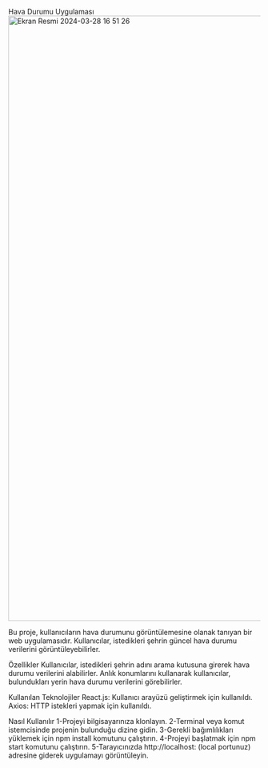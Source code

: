 Hava Durumu Uygulaması
<img width="1209" alt="Ekran Resmi 2024-03-28 16 51 26" src="https://github.com/Enisemerci/WeatherAppReact/assets/114439352/4b92738c-6c3e-43f2-bf90-0a5e41d799b8">

Bu proje, kullanıcıların hava durumunu görüntülemesine olanak tanıyan bir web uygulamasıdır. Kullanıcılar, istedikleri şehrin güncel hava durumu verilerini görüntüleyebilirler.

Özellikler
 Kullanıcılar, istedikleri şehrin adını arama kutusuna girerek hava durumu verilerini alabilirler.
 Anlık konumlarını kullanarak kullanıcılar, bulundukları yerin hava durumu verilerini görebilirler.
 
Kullanılan Teknolojiler
 React.js: Kullanıcı arayüzü geliştirmek için kullanıldı.
 Axios: HTTP istekleri yapmak için kullanıldı.
 
Nasıl Kullanılır
1-Projeyi bilgisayarınıza klonlayın.
2-Terminal veya komut istemcisinde projenin bulunduğu dizine gidin.
3-Gerekli bağımlılıkları yüklemek için npm install komutunu çalıştırın.
4-Projeyi başlatmak için npm start komutunu çalıştırın.
5-Tarayıcınızda http://localhost: (local portunuz) adresine giderek uygulamayı görüntüleyin.


